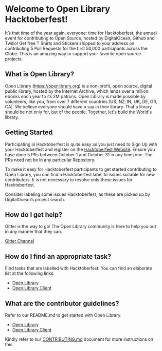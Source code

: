 # Welcome to Open Library Hacktoberfest!

It’s that time of the year again, everyone: time for Hacktoberfest, the annual event for contributing to Open Source, hosted by DigitalOcean, Github and Twilio! Get free T Shirts and Stickers shipped to your address on contributing 5 Pull Requests for the first 50,000 participants across the Globe. This is an amazing way to support your favorite open source projects.

## What is Open Library?

Open Library (https://openlibrary.org) is a non-profit, open source, digital public library, hosted by the Internet Archive, which lends over a million ebooks each year to its 2M patrons. Open Library is made possible by volunteers, like you, from over 7 different countries (US, NZ, IN, UK, DE, GR, CA). We believe everyone should have a say in their library. That a library should be not only for, but of the people. Together, let's build the World's library.

## Getting Started

Participating in Hacktoberfest is quite easy as you just need to Sign Up with your Hacktoberfest and register on the [Hacktoberfest Website](https://hacktoberfest.digitalocean.com/sign_up/register). Ensure you have done 5 PRs between October 1 and October 31 in any timezone. The PRs need not be in any particular Repository.

To make it easy for Hacktoberfest participants to get started contributing to Open Library, you can find a Hacktoberfest label to issues suitable for new contributors. It is not necessary to resolve only these issues for Hacktoberfest.

Consider labeling some issues Hacktoberfest, as these are picked up by DigitalOcean’s project search. 

## How do I get help?

Gitter is the way to go! The Open Library community is here to help you out in any manner that they can. 

[Gitter Channel](https://gitter.im/theopenlibrary/Lobby)

## How do I find an appropriate task?

Find tasks that are labelled with Hacktoberfest. You can find an elaborate list at the following links:
- [Open Library](https://github.com/internetarchive/openlibrary/issues?q=is%3Aopen+is%3Aissue+label%3AHacktoberfest)
- [Open Library Client](https://github.com/internetarchive/openlibrary-client/issues?q=is%3Aopen+is%3Aissue+label%3AHacktoberfest)

## What are the contributor guidelines?

Refer to our README.md to get started with Open Library.

- [Open Library](https://github.com/internetarchive/openlibrary/blob/master/Readme.md)
- [Open Library Client](https://github.com/internetarchive/openlibrary-client/blob/master/README.md)

Kindly refer to our [CONTRIBUTING.md](https://github.com/internetarchive/openlibrary/blob/master/CONTRIBUTING.md) document for more instructions on this.